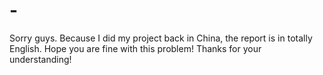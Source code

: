 # -
Sorry guys. 
Because I did my project back in China, the report is in totally English. 
Hope you are fine with this problem! 
Thanks for your understanding!
